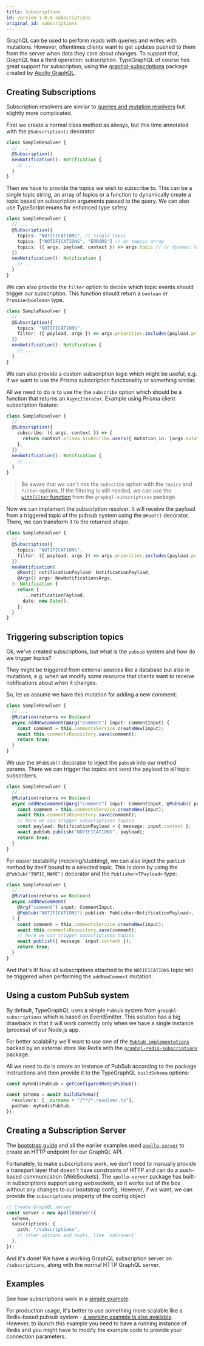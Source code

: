 ```yaml
---
title: Subscriptions
id: version-1.0.0-subscriptions
original_id: subscriptions
---
```


GraphQL can be used to perform reads with queries and writes with mutations.
However, oftentimes clients want to get updates pushed to them from the server when data they care about changes.
To support that, GraphQL has a third operation: subscription. TypeGraphQL of course has great support for subscription, using the [graphql-subscriptions](https://github.com/apollographql/graphql-subscriptions) package created by [Apollo GraphQL](https://www.apollographql.com/).

## Creating Subscriptions

Subscription resolvers are similar to [queries and mutation resolvers](resolvers.md) but slightly more complicated.

First we create a normal class method as always, but this time annotated with the `@Subscription()` decorator.

```typescript
class SampleResolver {
  // ...
  @Subscription()
  newNotification(): Notification {
    // ...
  }
}
```

Then we have to provide the topics we wish to subscribe to. This can be a single topic string, an array of topics or a function to dynamically create a topic based on subscription arguments passed to the query. We can also use TypeScript enums for enhanced type safety.

```typescript
class SampleResolver {
  // ...
  @Subscription({
    topics: "NOTIFICATIONS", // single topic
    topics: ["NOTIFICATIONS", "ERRORS"] // or topics array
    topics: ({ args, payload, context }) => args.topic // or dynamic topic function
  })
  newNotification(): Notification {
    // ...
  }
}
```

We can also provide the `filter` option to decide which topic events should trigger our subscription.
This function should return a `boolean` or `Promise<boolean>` type.

```typescript
class SampleResolver {
  // ...
  @Subscription({
    topics: "NOTIFICATIONS",
    filter: ({ payload, args }) => args.priorities.includes(payload.priority),
  })
  newNotification(): Notification {
    // ...
  }
}
```

We can also provide a custom subscription logic which might be useful, e.g. if we want to use the Prisma subscription functionality or something similar.

All we need to do is to use the the `subscribe` option which should be a function that returns an `AsyncIterator`. Example using Prisma client subscription feature:

```typescript
class SampleResolver {
  // ...
  @Subscription({
    subscribe: ({ args, context }) => {
      return context.prisma.$subscribe.users({ mutation_in: [args.mutationType] });
    },
  })
  newNotification(): Notification {
    // ...
  }
}
```

> Be aware that we can't mix the `subscribe` option with the `topics` and `filter` options. If the filtering is still needed, we can use the [`withFilter` function](https://github.com/apollographql/graphql-subscriptions#filters) from the `graphql-subscriptions` package.

Now we can implement the subscription resolver. It will receive the payload from a triggered topic of the pubsub system using the `@Root()` decorator. There, we can transform it to the returned shape.

```typescript
class SampleResolver {
  // ...
  @Subscription({
    topics: "NOTIFICATIONS",
    filter: ({ payload, args }) => args.priorities.includes(payload.priority),
  })
  newNotification(
    @Root() notificationPayload: NotificationPayload,
    @Args() args: NewNotificationsArgs,
  ): Notification {
    return {
      ...notificationPayload,
      date: new Date(),
    };
  }
}
```

## Triggering subscription topics

Ok, we've created subscriptions, but what is the `pubsub` system and how do we trigger topics?

They might be triggered from external sources like a database but also in mutations,
e.g. when we modify some resource that clients want to receive notifications about when it changes.

So, let us assume we have this mutation for adding a new comment:

```typescript
class SampleResolver {
  // ...
  @Mutation(returns => Boolean)
  async addNewComment(@Arg("comment") input: CommentInput) {
    const comment = this.commentsService.createNew(input);
    await this.commentsRepository.save(comment);
    return true;
  }
}
```

We use the `@PubSub()` decorator to inject the `pubsub` into our method params.
There we can trigger the topics and send the payload to all topic subscribers.

```typescript
class SampleResolver {
  // ...
  @Mutation(returns => Boolean)
  async addNewComment(@Arg("comment") input: CommentInput, @PubSub() pubSub: PubSubEngine) {
    const comment = this.commentsService.createNew(input);
    await this.commentsRepository.save(comment);
    // here we can trigger subscriptions topics
    const payload: NotificationPayload = { message: input.content };
    await pubSub.publish("NOTIFICATIONS", payload);
    return true;
  }
}
```

For easier testability (mocking/stubbing), we can also inject the `publish` method by itself bound to a selected topic.
This is done by using the `@PubSub("TOPIC_NAME")` decorator and the `Publisher<TPayload>` type:

```typescript
class SampleResolver {
  // ...
  @Mutation(returns => Boolean)
  async addNewComment(
    @Arg("comment") input: CommentInput,
    @PubSub("NOTIFICATIONS") publish: Publisher<NotificationPayload>,
  ) {
    const comment = this.commentsService.createNew(input);
    await this.commentsRepository.save(comment);
    // here we can trigger subscriptions topics
    await publish({ message: input.content });
    return true;
  }
}
```

And that's it! Now all subscriptions attached to the `NOTIFICATIONS` topic will be triggered when performing the `addNewComment` mutation.

## Using a custom PubSub system

By default, TypeGraphQL uses a simple `PubSub` system from `grapqhl-subscriptions` which is based on EventEmitter.
This solution has a big drawback in that it will work correctly only when we have a single instance (process) of our Node.js app.

For better scalability we'll want to use one of the [`PubSub implementations`](https://github.com/apollographql/graphql-subscriptions#pubsub-implementations) backed by an external store like Redis with the [`graphql-redis-subscriptions`](https://github.com/davidyaha/graphql-redis-subscriptions) package.

All we need to do is create an instance of PubSub according to the package instructions and then provide it to the TypeGraphQL `buildSchema` options:

```typescript
const myRedisPubSub = getConfiguredRedisPubSub();

const schema = await buildSchema({
  resolvers: [__dirname + "/**/*.resolver.ts"],
  pubSub: myRedisPubSub,
});
```

## Creating a Subscription Server

The [bootstrap guide](bootstrap.md) and all the earlier examples used [`apollo-server`](https://github.com/apollographql/apollo-server) to create an HTTP endpoint for our GraphQL API.

Fortunately, to make subscriptions work, we don't need to manually provide a transport layer that doesn't have constraints of HTTP and can do a push-based communication (WebSockets).
The `apollo-server` package has built-in subscriptions support using websockets, so it works out of the box without any changes to our bootstrap config. However, if we want, we can provide the `subscriptions` property of the config object:

```typescript
// Create GraphQL server
const server = new ApolloServer({
  schema,
  subscriptions: {
    path: "/subscriptions",
    // other options and hooks, like `onConnect`
  },
});
```

And it's done! We have a working GraphQL subscription server on `/subscriptions`, along with the normal HTTP GraphQL server.

## Examples

See how subscriptions work in a [simple example](https://github.com/MichalLytek/type-graphql/tree/v1.0.0/examples/simple-subscriptions).

For production usage, it's better to use something more scalable like a Redis-based pubsub system - [a working example is also available](https://github.com/MichalLytek/type-graphql/tree/v1.0.0/examples/redis-subscriptions).
However, to launch this example you need to have a running instance of Redis and you might have to modify the example code to provide your connection parameters.
